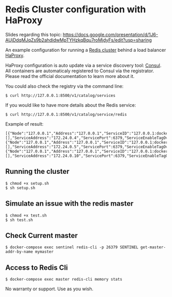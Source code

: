 # Redis Cluster configuration with HaProxy

Slides regarding this topic: https://docs.google.com/presentation/d/1J6-AUjDdqMJqZs9b2ahdidwMpTYHzkqBqu7roMjdyFs/edit?usp=sharing 

An example configuration for running a [Redis cluster](https://redis.io/topics/cluster-tutorial) behind a load balancer [HaProxy](http://www.haproxy.org/). 

HaProxy configuration is auto update via a service discovery tool: [Consul](https://www.consul.io/). All containers are automaticaly registered to Consul via the registrator. Please read the official documentation to learn more about it.

You could also check the registry via the command line:

```
$ curl http://127.0.0.1:8500/v1/catalog/services
``` 

If you would like to have more details about the Redis service: 

```
$ curl http://127.0.0.1:8500/v1/catalog/service/redis
```

Example of result:
```
[{"Node":"127.0.0.1","Address":"127.0.0.1","ServiceID":"127.0.0.1:docker_master_1:6379","ServiceName":"redis","ServiceTags":[],"ServiceAddress":"172.24.0.4","ServicePort":6379,"ServiceEnableTagOverride":false,"CreateIndex":4037,"ModifyIndex":4037},{"Node":"127.0.0.1","Address":"127.0.0.1","ServiceID":"127.0.0.1:docker_slave_1:6379","ServiceName":"redis","ServiceTags":[],"ServiceAddress":"172.24.0.5","ServicePort":6379,"ServiceEnableTagOverride":false,"CreateIndex":4044,"ModifyIndex":4044},{"Node":"127.0.0.1","Address":"127.0.0.1","ServiceID":"127.0.0.1:docker_slave_2:6379","ServiceName":"redis","ServiceTags":[],"ServiceAddress":"172.24.0.10","ServicePort":6379,"ServiceEnableTagOverride":false,"CreateIndex":4053,"ModifyIndex":4053}]%
```

## Running the cluster

```
$ chmod +x setup.sh 
$ sh setup.sh
```

## Simulate an issue with the redis master

``` 
$ chmod +x test.sh
$ sh test.sh
```

## Check Current master

```
$ docker-compose exec sentinel redis-cli -p 26379 SENTINEL get-master-addr-by-name mymaster
``` 

## Access to Redis Cli

```
$ docker-compose exec master redis-cli memory stats
```

No warranty or support. Use as you wish.
